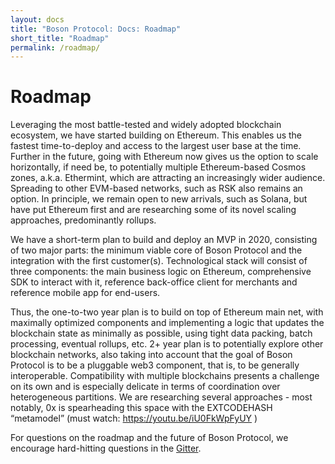 ```yaml
---
layout: docs
title: "Boson Protocol: Docs: Roadmap"
short_title: "Roadmap"
permalink: /roadmap/
---
```


# Roadmap

Leveraging the most battle-tested and widely adopted blockchain ecosystem, we
have started building on Ethereum. This enables us the fastest time-to-deploy
and access to the largest user base at the time. Further in the future, going
with Ethereum now gives us the option to scale horizontally, if need be, to
potentially multiple Ethereum-based Cosmos zones, a.k.a. Ethermint, which are
attracting an increasingly wider audience. Spreading to other EVM-based
networks, such as RSK also remains an option. In principle, we remain open to
new arrivals, such as Solana, but have put Ethereum first and are researching
some of its novel scaling approaches, predominantly rollups.

We have a short-term plan to build and deploy an MVP in 2020, consisting of two
major parts: the minimum viable core of Boson Protocol and the integration with
the first customer(s). Technological stack will consist of three components: the
main business logic on Ethereum, comprehensive SDK to interact with it,
reference back-office client for merchants and reference mobile app for
end-users.

Thus, the one-to-two year plan is to build on top of Ethereum main net, with
maximally optimized components and implementing a logic that updates the
blockchain state as minimally as possible, using tight data packing, batch
processing, eventual rollups, etc. 2+ year plan is to potentially explore other
blockchain networks, also taking into account that the goal of Boson Protocol is
to be a pluggable web3 component, that is, to be generally interoperable.
Compatibility with multiple blockchains presents a challenge on its own and is
especially delicate in terms of coordination over heterogeneous partitions. We
are researching several approaches - most notably, 0x is spearheading this space
with the EXTCODEHASH “metamodel” (must watch: <https://youtu.be/iU0FkWpFyUY> )

For questions on the roadmap and the future of Boson Protocol, we encourage
hard-hitting questions in the [Gitter](https://gitter.im/BosonProtocol).
